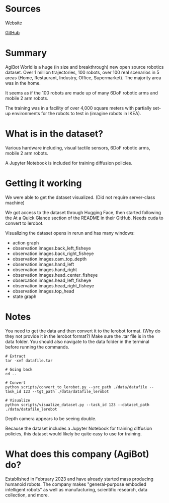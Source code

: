 # Sources
[Website](https://agibot-world.com/)

[GitHub](https://github.com/OpenDriveLab/Agibot-World)

# Summary
AgiBot World is a huge (in size and breakthrough) new open source robotics dataset.
Over 1 million trajectories, 100 robots, over 100 real scenarios in 5 areas (Home, Restaurant, Industry, Office, Supermarket).
The majority area was in the home.

It seems as if the 100 robots are made up of many 6DoF robotic arms and mobile 2 arm robots.

The training was in a facility of over 4,000 square meters with partially set-up environments for the robots to test in (imagine robots in IKEA).

# What is in the dataset?
Various hardware including, visual tactile sensors, 6DoF robotic arms, mobile 2 arm robots.

A Jupyter Notebook is included for training diffusion policies.

# Getting it working
We were able to get the dataset visualized. (Did not require server-class machine)

We got access to the dataset through Hugging Face, then started following the At a Quick Glance section of the README in their GitHub. Needs cuda to convert to lerobot.

Visualizing the dataset opens in rerun and has many windows:
- action graph
- observation.images.back_left_fisheye
- observation.images.back_right_fisheye
- observation.images.cam_top_depth
- observation.images.hand_left
- observation.images.hand_right
- observation.images.head_center_fisheye
- obsercation.images.head_left_fisheye
- observation.images.head_right_fisheye
- observation.images.top_head
- state graph

# Notes
You need to get the data and then convert it to the lerobot format. (Why do they not provide it in the lerobot format?)
Make sure the .tar file is in the data folder. You should also navigate to the data folder in the terminal before running the commands.
```
# Extract
tar -xvf datafile.tar

# Going back
cd ..

# Convert
python scripts/convert_to_lerobot.py --src_path ./data/datafile --task_id 123 --tgt_path ./data/datafile_lerobot

# Visualize
python scripts/visualize_dataset.py --task_id 123 --dataset_path ./data/datafile_lerobot
```

Depth camera appears to be seeing double.

Because the dataset includes a Jupyter Notebook for training diffusion policies, this dataset would likely be quite easy to use for training.

# What does this company (AgiBot) do?
Established in February 2023 and have already started mass producing humanoid robots.
The company makes "general-purpose embodied intelligent robots" as well as manufacturing, scientific research, data collection, and more.